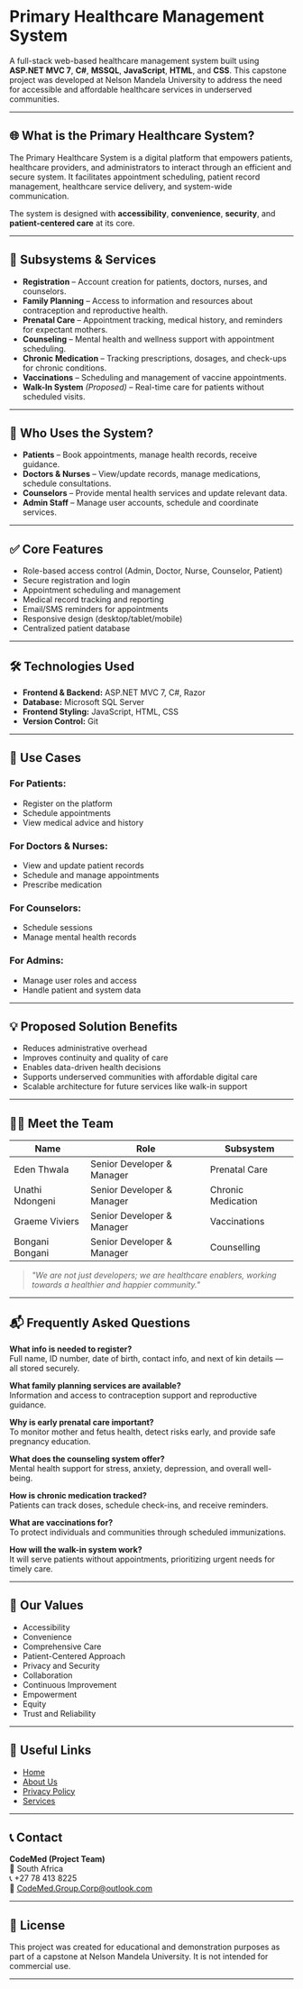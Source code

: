 # Primary Healthcare Management System

A full-stack web-based healthcare management system built using **ASP.NET MVC 7**, **C#**, **MSSQL**, **JavaScript**, **HTML**, and **CSS**. This capstone project was developed at Nelson Mandela University to address the need for accessible and affordable healthcare services in underserved communities.

---

## 🌐 What is the Primary Healthcare System?

The Primary Healthcare System is a digital platform that empowers patients, healthcare providers, and administrators to interact through an efficient and secure system. It facilitates appointment scheduling, patient record management, healthcare service delivery, and system-wide communication.

The system is designed with **accessibility**, **convenience**, **security**, and **patient-centered care** at its core.

---

## 🧩 Subsystems & Services

- **Registration** – Account creation for patients, doctors, nurses, and counselors.
- **Family Planning** – Access to information and resources about contraception and reproductive health.
- **Prenatal Care** – Appointment tracking, medical history, and reminders for expectant mothers.
- **Counseling** – Mental health and wellness support with appointment scheduling.
- **Chronic Medication** – Tracking prescriptions, dosages, and check-ups for chronic conditions.
- **Vaccinations** – Scheduling and management of vaccine appointments.
- **Walk-In System** *(Proposed)* – Real-time care for patients without scheduled visits.

---

## 👥 Who Uses the System?

- **Patients** – Book appointments, manage health records, receive guidance.
- **Doctors & Nurses** – View/update records, manage medications, schedule consultations.
- **Counselors** – Provide mental health services and update relevant data.
- **Admin Staff** – Manage user accounts, schedule and coordinate services.

---

## ✅ Core Features

- Role-based access control (Admin, Doctor, Nurse, Counselor, Patient)
- Secure registration and login
- Appointment scheduling and management
- Medical record tracking and reporting
- Email/SMS reminders for appointments
- Responsive design (desktop/tablet/mobile)
- Centralized patient database

---

## 🛠 Technologies Used

- **Frontend & Backend:** ASP.NET MVC 7, C#, Razor
- **Database:** Microsoft SQL Server
- **Frontend Styling:** JavaScript, HTML, CSS
- **Version Control:** Git

---

## 🧪 Use Cases

### For Patients:
- Register on the platform
- Schedule appointments
- View medical advice and history

### For Doctors & Nurses:
- View and update patient records
- Schedule and manage appointments
- Prescribe medication

### For Counselors:
- Schedule sessions
- Manage mental health records

### For Admins:
- Manage user roles and access
- Handle patient and system data

---

## 💡 Proposed Solution Benefits

- Reduces administrative overhead
- Improves continuity and quality of care
- Enables data-driven health decisions
- Supports underserved communities with affordable digital care
- Scalable architecture for future services like walk-in support

---

## 👨‍⚕️ Meet the Team

| Name               | Role                         | Subsystem           |
|--------------------|------------------------------|---------------------|
| Eden Thwala        | Senior Developer & Manager   | Prenatal Care       |
| Unathi Ndongeni    | Senior Developer & Manager   | Chronic Medication  |
| Graeme Viviers     | Senior Developer & Manager   | Vaccinations        |
| Bongani Bongani    | Senior Developer & Manager   | Counselling         |

> *"We are not just developers; we are healthcare enablers, working towards a healthier and happier community."*

---

## 📬 Frequently Asked Questions

**What info is needed to register?**  
Full name, ID number, date of birth, contact info, and next of kin details — all stored securely.

**What family planning services are available?**  
Information and access to contraception support and reproductive guidance.

**Why is early prenatal care important?**  
To monitor mother and fetus health, detect risks early, and provide safe pregnancy education.

**What does the counseling system offer?**  
Mental health support for stress, anxiety, depression, and overall well-being.

**How is chronic medication tracked?**  
Patients can track doses, schedule check-ins, and receive reminders.

**What are vaccinations for?**  
To protect individuals and communities through scheduled immunizations.

**How will the walk-in system work?**  
It will serve patients without appointments, prioritizing urgent needs for timely care.

---

## 🔐 Our Values

- Accessibility
- Convenience
- Comprehensive Care
- Patient-Centered Approach
- Privacy and Security
- Collaboration
- Continuous Improvement
- Empowerment
- Equity
- Trust and Reliability

---

## 🧭 Useful Links

- [Home](#)
- [About Us](#)
- [Privacy Policy](#)
- [Services](#)

---

## 📞 Contact

**CodeMed (Project Team)**  
📍 South Africa  
📞 +27 78 413 8225  
📧 CodeMed.Group.Corp@outlook.com  

---

## 🔖 License

This project was created for educational and demonstration purposes as part of a capstone at Nelson Mandela University. It is not intended for commercial use.

---

